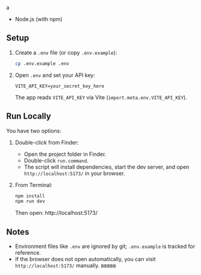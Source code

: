 а

- Node.js (with npm)

## Setup

1. Create a `.env` file (or copy `.env.example`):
   ```bash
   cp .env.example .env
   ```
2. Open `.env` and set your API key:
   ```env
   VITE_API_KEY=your_secret_key_here
   ```
   The app reads `VITE_API_KEY` via Vite (`import.meta.env.VITE_API_KEY`).

## Run Locally

You have two options:

1. Double-click from Finder:
   - Open the project folder in Finder.
   - Double-click `run.command`.
   - The script will install dependencies, start the dev server, and open `http://localhost:5173/` in your browser.

2. From Terminal:
   ```bash
   npm install
   npm run dev
   ```
   Then open: http://localhost:5173/

## Notes

- Environment files like `.env` are ignored by git; `.env.example` is tracked for reference.
- If the browser does not open automatically, you can visit `http://localhost:5173/` manually.
ввввв